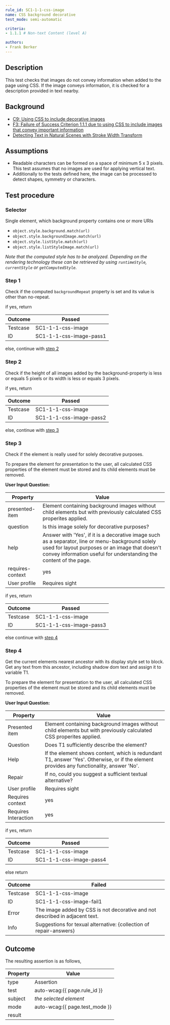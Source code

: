 ```yaml
---
rule_id: SC1-1-1-css-image
name: CSS background decorative
test_mode: semi-automatic

criteria:
- 1.1.1 # Non-text Content (level A)

authors:
- Frank Berker
---
```


## Description

This test checks that images do not convey information when added to the page using CSS. If the image conveys information, it is checked for a description provided in text nearby.

## Background

- [C9: Using CSS to include decorative images](http://www.w3.org/WAI/GL/WCAG20-TECHS/C9)
- [F3: Failure of Success Criterion 1.1.1 due to using CSS to include images that convey important information](http://www.w3.org/TR/WCAG20-TECHS/F3)
- [Detecting Text in Natural Scenes with Stroke Width Transform](http://research.microsoft.com/pubs/149305/1509.pdf)

## Assumptions

- Readable characters can be formed on a space of minimum 5 x 3 pixels. This test assumes that no images are used for applying vertical text.
- Additionally to the tests defined here, the image can be processed to detect shapes, symmetry or characters.

## Test procedure

### Selector

Single element, which background property contains one or more URIs

- `object.style.background.match(url)`
- `object.style.backgroundImage.match(url)`
- `object.style.listStyle.match(url)`
- `object.style.listStyleImage.match(url)`

*Note that the computed style has to be analyzed. Depending on the rendering technology these can be retrieved by using `runtimeStyle`, `currentStyle` or `getComputedStyle`.*

### Step 1

Check if the computed `backgroundRepeat` property is set and its value is other than no-repeat.

if yes, return

| Outcome  | Passed
|----------|-----
| Testcase | SC1-1-1-css-image
| ID       | SC1-1-1-css-image-pass1

else, continue with [step 2](#step-2)

### Step 2

Check if the height of all images added by the background-property is less or equals 5 pixels or its width is less or equals 3 pixels.

if yes, return

| Outcome  | Passed
|----------|-----
| Testcase | SC1-1-1-css-image
| ID       | SC1-1-1-css-image-pass2

else, continue with [step 3](#step-3)

### Step 3

Check if the element is really used for solely decorative purposes.

To prepare the element for presentation to the user, all calculated CSS properties of the element must be stored and its child elements must be removed.

**User Input Question:**

| Property             | Value
|----------------------|---------
| presented-item       | Element containing background images without child elements but with previously calculated CSS properites applied.
| question             | Is this image solely for decorative purposes?
| help                 | Answer with 'Yes', if it is a decorative image such as a separator, line or menu-background solely used for layout purposes or an image that doesn't convey information useful for understanding the content of the page.
| requires-context     | yes
| User profile         | Requires sight

if yes, return

| Outcome  | Passed
|----------|-----
| Testcase | SC1-1-1-css-image
| ID       | SC1-1-1-css-image-pass3

else continue with [step 4](#step-4)

### Step 4

Get the current elements nearest ancestor with its display style set to block.
Get any text from this ancestor, including shadow dom text and assign it to variable T1.

To prepare the element for presentation to the user, all calculated CSS properties of the element must be stored and its child elements must be removed.

**User Input Question:**

| Property             | Value
|----------------------|---------
| Presented item       | Element containing background images without child elements but with previously calculated CSS properites applied.
| Question             | Does T1 sufficiently describe the element?
| Help                 | If the element shows content, which is redundant T1, answer 'Yes'. Otherwise, or if the element provides any functionality, answer 'No'.
| Repair               | If no, could you suggest a sufficient textual alternative?
| User profile         | Requires sight
| Requires context     | yes
| Requires Interaction | yes

if yes, return

| Outcome  | Passed
|----------|-----
| Testcase | SC1-1-1-css-image
| ID       | SC1-1-1-css-image-pass4

else return

| Outcome  | Failed
|----------|-----
| Testcase | SC1-1-1-css-image
| ID       | SC1-1-1-css-image-fail1
| Error    | The image added by CSS is not decorative and not described in adjacent text.
| Info     | Suggestions for texual alternative: {collection of repair-answers}

## Outcome

The resulting assertion is as follows,

| Property | Value
|----------|----------
| type     | Assertion
| test     | auto-wcag:{{ page.rule_id }}
| subject  | *the selected element*
| mode     | auto-wcag:{{ page.test_mode }}
| result   | <One TestResult from below>
